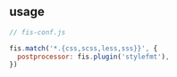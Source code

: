 <!-- markdownlint-disable MD002 MD041 -->

## usage

```js
// fis-conf.js

fis.match('*.{css,scss,less,sss}}', {
  postprocessor: fis.plugin('stylefmt'),
})
```
